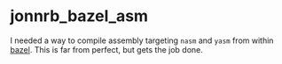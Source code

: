 # jonnrb_bazel_asm

I needed a way to compile assembly targeting `nasm` and `yasm` from within
[bazel](https://bazel.build). This is far from perfect, but gets the job done.
